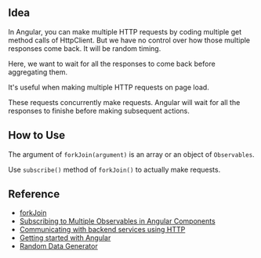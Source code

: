 
## Idea

In Angular, you can make multiple HTTP requests by coding multiple get method calls of HttpClient. But we have no control over how those multiple responses come back. It will be random timing.

Here, we want to wait for all the responses to come back before aggregating them.

It's useful when making multiple HTTP requests on page load.

These requests concurrently make requests. Angular will wait for all the responses to finishe before making subsequent actions.

## How to Use

The argument of `forkJoin(argument)` is an array or an object of `Observables`.

Use `subscribe()` method of `forkJoin()` to actually make requests.

## Reference

- [forkJoin](https://www.learnrxjs.io/learn-rxjs/operators/combination/forkjoin)
- [Subscribing to Multiple Observables in Angular Components](https://coryrylan.com/blog/subscribing-to-multiple-observables-in-angular-components)
- [Communicating with backend services using HTTP](https://angular.io/guide/http)
- [Getting started with Angular](https://angular.io/start)
- [Random Data Generator](https://random-data-api.com/)